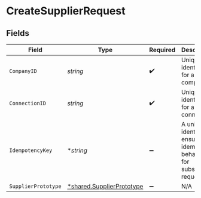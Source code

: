 # CreateSupplierRequest


## Fields

| Field                                                                        | Type                                                                         | Required                                                                     | Description                                                                  | Example                                                                      |
| ---------------------------------------------------------------------------- | ---------------------------------------------------------------------------- | ---------------------------------------------------------------------------- | ---------------------------------------------------------------------------- | ---------------------------------------------------------------------------- |
| `CompanyID`                                                                  | *string*                                                                     | :heavy_check_mark:                                                           | Unique identifier for a company.                                             | 8a210b68-6988-11ed-a1eb-0242ac120002                                         |
| `ConnectionID`                                                               | *string*                                                                     | :heavy_check_mark:                                                           | Unique identifier for a connection.                                          | 2e9d2c44-f675-40ba-8049-353bfcb5e171                                         |
| `IdempotencyKey`                                                             | **string*                                                                    | :heavy_minus_sign:                                                           | A unique identifier to ensure idempotent behaviour for subsequent requests.  |                                                                              |
| `SupplierPrototype`                                                          | [*shared.SupplierPrototype](../../../pkg/models/shared/supplierprototype.md) | :heavy_minus_sign:                                                           | N/A                                                                          |                                                                              |